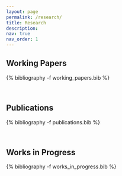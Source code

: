 ```yaml
---
layout: page
permalink: /research/
title: Research
description: 
nav: true
nav_order: 1
---
```

<!-- _pages/publications.md -->

## Working Papers

<div class="publications">

{% bibliography -f working_papers.bib %}

</div>

<br>

## Publications

<div class="publications">

{% bibliography -f publications.bib %}

</div>

<br>

## Works in Progress

<div class="publications">

{% bibliography -f works_in_progress.bib %}

</div>